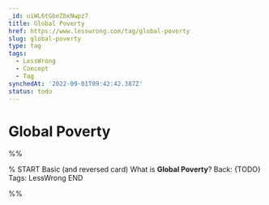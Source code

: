 ```yaml
---
_id: uiWL6tGbeZbxNwpz7
title: Global Poverty
href: https://www.lesswrong.com/tag/global-poverty
slug: global-poverty
type: tag
tags:
  - LessWrong
  - Concept
  - Tag
synchedAt: '2022-09-01T09:42:42.387Z'
status: todo
---
```


# Global Poverty


%%

% START
Basic (and reversed card)
What is **Global Poverty**?
Back: {TODO}
Tags: LessWrong
END
<!--ID: 1663157001459-->


%%
	
